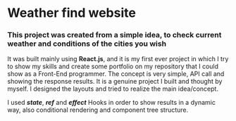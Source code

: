 # Weather find website

### This project was created from a simple idea, to check current weather and conditions of the cities you wish

It was built mainly using **React.js**, and it is my first ever project in which I try to show my skills and create some portfolio on my repository that I could show as a Front-End programmer. The concept is very simple, API call and showing the response results. It is a genuine project I built and thought by myself. I designed the layouts and tried to realize the main idea/concept. 

I used **_state_**, **_ref_** and **_effect_** Hooks in order to show results in a dynamic way, also conditional rendering and component tree structure.
